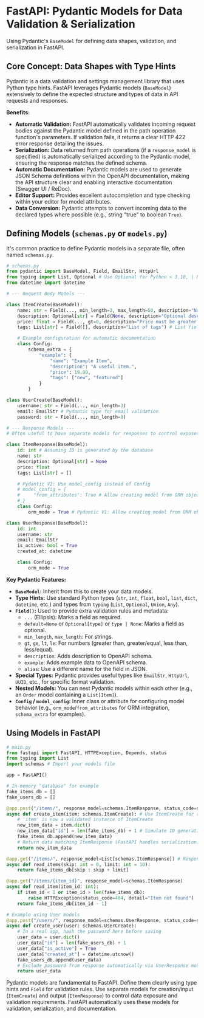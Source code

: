 # FastAPI: Pydantic Models for Data Validation & Serialization

Using Pydantic's `BaseModel` for defining data shapes, validation, and serialization in FastAPI.

## Core Concept: Data Shapes with Type Hints

Pydantic is a data validation and settings management library that uses Python type hints. FastAPI leverages Pydantic models (`BaseModel`) extensively to define the expected structure and types of data in API requests and responses.

**Benefits:**

*   **Automatic Validation:** FastAPI automatically validates incoming request bodies against the Pydantic model defined in the path operation function's parameters. If validation fails, it returns a clear HTTP 422 error response detailing the issues.
*   **Serialization:** Data returned from path operations (if a `response_model` is specified) is automatically serialized according to the Pydantic model, ensuring the response matches the defined schema.
*   **Automatic Documentation:** Pydantic models are used to generate JSON Schema definitions within the OpenAPI documentation, making the API structure clear and enabling interactive documentation (Swagger UI / ReDoc).
*   **Editor Support:** Provides excellent autocompletion and type checking within your editor for model attributes.
*   **Data Conversion:** Pydantic attempts to convert incoming data to the declared types where possible (e.g., string "true" to boolean `True`).

## Defining Models (`schemas.py` or `models.py`)

It's common practice to define Pydantic models in a separate file, often named `schemas.py`.

```python
# schemas.py
from pydantic import BaseModel, Field, EmailStr, HttpUrl
from typing import List, Optional # Use Optional for Python < 3.10, | None for >= 3.10
from datetime import datetime

# --- Request Body Models ---

class ItemCreate(BaseModel):
    name: str = Field(..., min_length=3, max_length=50, description="Name of the item")
    description: Optional[str] = Field(None, description="Optional description") # Optional field
    price: float = Field(..., gt=0, description="Price must be greater than zero")
    tags: List[str] = Field([], description="List of tags") # List field, defaults to empty

    # Example configuration for automatic documentation
    class Config:
        schema_extra = {
            "example": {
                "name": "Example Item",
                "description": "A useful item.",
                "price": 19.99,
                "tags": ["new", "featured"]
            }
        }

class UserCreate(BaseModel):
    username: str = Field(..., min_length=3)
    email: EmailStr # Pydantic type for email validation
    password: str = Field(..., min_length=8)

# --- Response Models ---
# Often useful to have separate models for responses to control exposed data

class ItemResponse(BaseModel):
    id: int # Assuming ID is generated by the database
    name: str
    description: Optional[str] = None
    price: float
    tags: List[str] = []

    # Pydantic V2: Use model_config instead of Config
    # model_config = {
    #     "from_attributes": True # Allow creating model from ORM object attributes
    # }
    class Config:
        orm_mode = True # Pydantic V1: Allow creating model from ORM object attributes

class UserResponse(BaseModel):
    id: int
    username: str
    email: EmailStr
    is_active: bool = True
    created_at: datetime

    class Config:
        orm_mode = True

```

**Key Pydantic Features:**

*   **`BaseModel`:** Inherit from this to create your data models.
*   **Type Hints:** Use standard Python types (`str`, `int`, `float`, `bool`, `list`, `dict`, `datetime`, etc.) and types from `typing` (`List`, `Optional`, `Union`, `Any`).
*   **`Field()`:** Used to provide extra validation rules and metadata:
    *   `...` (Ellipsis): Marks a field as required.
    *   `default=None` or `Optional[type]` or `type | None`: Marks a field as optional.
    *   `min_length`, `max_length`: For strings.
    *   `gt`, `ge`, `lt`, `le`: For numbers (greater than, greater/equal, less than, less/equal).
    *   `description`: Adds description to OpenAPI schema.
    *   `example`: Adds example data to OpenAPI schema.
    *   `alias`: Use a different name for the field in JSON.
*   **Special Types:** Pydantic provides useful types like `EmailStr`, `HttpUrl`, `UUID`, etc., for specific format validation.
*   **Nested Models:** You can nest Pydantic models within each other (e.g., an `Order` model containing a `List[Item]`).
*   **`Config` / `model_config`:** Inner class or attribute for configuring model behavior (e.g., `orm_mode`/`from_attributes` for ORM integration, `schema_extra` for examples).

## Using Models in FastAPI

```python
# main.py
from fastapi import FastAPI, HTTPException, Depends, status
from typing import List
import schemas # Import your models file

app = FastAPI()

# In-memory "database" for example
fake_items_db = []
fake_users_db = []

@app.post("/items/", response_model=schemas.ItemResponse, status_code=status.HTTP_201_CREATED)
async def create_item(item: schemas.ItemCreate): # Use ItemCreate for request body validation
    # 'item' is now a validated instance of ItemCreate
    new_item_data = item.dict()
    new_item_data["id"] = len(fake_items_db) + 1 # Simulate ID generation
    fake_items_db.append(new_item_data)
    # Return data matching ItemResponse (FastAPI handles serialization)
    return new_item_data

@app.get("/items/", response_model=List[schemas.ItemResponse]) # Response is a list of items
async def read_items(skip: int = 0, limit: int = 10):
    return fake_items_db[skip : skip + limit]

@app.get("/items/{item_id}", response_model=schemas.ItemResponse)
async def read_item(item_id: int):
    if item_id < 1 or item_id > len(fake_items_db):
        raise HTTPException(status_code=404, detail="Item not found")
    return fake_items_db[item_id - 1]

# Example using User models
@app.post("/users/", response_model=schemas.UserResponse, status_code=status.HTTP_201_CREATED)
async def create_user(user: schemas.UserCreate):
    # In a real app, hash the password here before saving
    user_data = user.dict()
    user_data["id"] = len(fake_users_db) + 1
    user_data["is_active"] = True
    user_data["created_at"] = datetime.utcnow()
    fake_users_db.append(user_data)
    # Exclude password from response automatically via UserResponse model
    return user_data

```

Pydantic models are fundamental to FastAPI. Define them clearly using type hints and `Field` for validation rules. Use separate models for creation/input (`ItemCreate`) and output (`ItemResponse`) to control data exposure and validation requirements. FastAPI automatically uses these models for validation, serialization, and documentation.